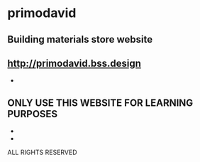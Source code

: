 # primodavid
Building materials store website
-  
http://primodavid.bss.design
-
-
ONLY USE THIS WEBSITE FOR LEARNING PURPOSES
-
-
-
ALL RIGHTS RESERVED

